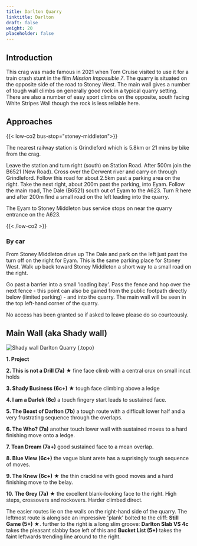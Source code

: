 ```yaml
---
title: Darlton Quarry
linktitle: Darlton
draft: false
weight: 20
placeholder: false
---
```


## Introduction


This crag was made famous in 2021 when Tom Cruise visited to use it for a train crash stunt in the film *Mission Impossible 7*. The quarry is situated on the opposite side of the road to Stoney West. The main wall gives a number of tough wall climbs on generally good rock in a typical quarry setting. There are also a number of easy sport climbs on the opposite, south facing White Stripes Wall though the rock is less reliable here.


## Approaches

{{< low-co2 bus-stop="stoney-middleton">}}

The nearest railway station is Grindleford which is 5.8km or 21 mins by bike from the crag. 

Leave the station and turn right (south) on Station Road. After 500m join the B6521 (New Road). Cross over the Derwent river and carry on through Grindleford. Follow this road for about 2.5km past a parking area on the right. Take the next right, about 200m past the parking, into Eyam. Follow the main road, The Dale (B6521) south out of Eyam to the A623. Turn R here and after 200m find a small road on the left leading into the quarry.

The Eyam to Stoney Middleton bus service stops on near the quarry entrance on the A623.

{{< /low-co2 >}}

### By car

From Stoney Middleton drive up The Dale and park on the left just past the turn off on the right for Eyam. This is the same parking place for Stoney West. Walk up back toward Stoney Middleton a short way to a small road on the right. 

Go past a barrier into a small 'loading bay'. Pass the fence and hop over the next fence - this point can also be gained from the public footpath directly below (limited parking) - and into the quarry. The main wall will be seen in the top left-hand corner of the quarry.

No access has been granted so if asked to leave please do so courteously.

## Main Wall (aka Shady wall)

![Shady wall Darlton Quarry](/img/peak/stoney/Darlton.jpg)
{.topo}


**1. Project**

**2. This is not a Drill (7a)** &starf; fine face climb with a central crux on small incut holds

**3. Shady Business (6c+)** &starf; tough face climbing above a ledge

**4. I am a Darlek (6c)** a touch fingery start leads to sustained face.

**5. The Beast of Darlton (7b)** a tough route with a difficult lower half and a very frustrating sequence through the overlaps.

**6. The Who? (7a)** another touch lower wall with sustained moves to a hard finishing move onto a ledge.

**7. Tean Dream (7a+)** good sustained face to a mean overlap.

**8. Blue View (6c+)** the vague blunt arete has a suprisingly tough sequence of moves.

**9. The Knew (6c+)** &starf; the thin crackline with good moves and a hard finishing move to the belay.

**10. The Grey (7a)** &starf; the excellent blank-looking face to the right. High steps, crossovers and rockovers. Harder climbed direct.

The easier routes lie on the walls on the right-hand side of the quarry. The leftmost route is alongisde an impressive 'plank' bolted to the cliff: **Still Game (5+)** &starf;. further to the right is a long slim groove: **Darlton Slab VS 4c** takes the pleasant slabby face left of this and **Bucket List (5+)** takes the faint leftwards trending line around to the right.



